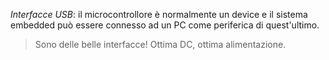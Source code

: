 *Interfacce USB*: il microcontrollore è normalmente un device e il sistema embedded può essere connesso ad un PC come periferica di quest'ultimo.
   >Sono delle belle interfacce! Ottima DC, ottima alimentazione.